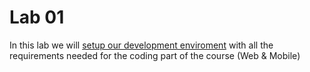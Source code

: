 # Lab 01

In this lab we will [setup our development enviroment](./development_setup.md) with all the requirements needed for the coding part of the course (Web & Mobile)
